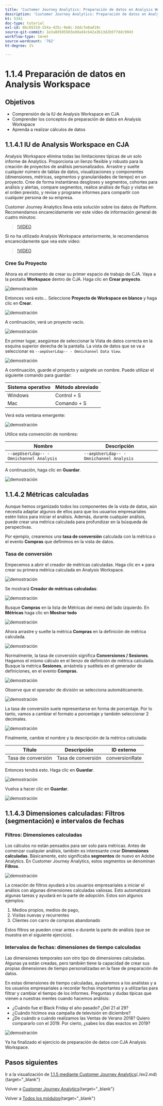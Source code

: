 ```yaml
---
title: 'Customer Journey Analytics: Preparación de datos en Analysis Workspace'
description: 'Customer Journey Analytics: Preparación de datos en Analysis Workspace'
kt: 5342
doc-type: tutorial
exl-id: 0bc05318-154a-425c-9e8c-3ddcfe8ad19c
source-git-commit: 1e3a8d585503eddad4c642a3b13d2b5f7ddc9943
workflow-type: tm+mt
source-wordcount: '762'
ht-degree: 1%

---
```


# 1.1.4 Preparación de datos en Analysis Workspace

## Objetivos

- Comprensión de la IU de Analysis Workspace en CJA
- Comprender los conceptos de preparación de datos en Analysis Workspace
- Aprenda a realizar cálculos de datos

## 1.1.4.1 IU de Analysis Workspace en CJA

Analysis Workspace elimina todas las limitaciones típicas de un solo informe de Analytics. Proporciona un lienzo flexible y robusto para la creación de proyectos de análisis personalizados. Arrastre y suelte cualquier número de tablas de datos, visualizaciones y componentes (dimensiones, métricas, segmentos y granularidades de tiempo) en un proyecto. Cree de forma instantánea desgloses y segmentos, cohortes para análisis y alertas, compare segmentos, realice análisis de flujo y visitas en el orden previsto, y revise y programe informes para compartir con cualquier persona de su empresa.

Customer Journey Analytics lleva esta solución sobre los datos de Platform. Recomendamos encarecidamente ver este vídeo de información general de cuatro minutos:

>[!VIDEO](https://video.tv.adobe.com/v/35109?quality=12&learn=on)

Si no ha utilizado Analysis Workspace anteriormente, le recomendamos encarecidamente que vea este vídeo:

>[!VIDEO](https://video.tv.adobe.com/v/35552?quality=12&learn=on&captions=spa)

### Cree Su Proyecto

Ahora es el momento de crear su primer espacio de trabajo de CJA. Vaya a la pestaña **Workspace** dentro de CJA.
Haga clic en **Crear proyecto**.

![demostración](./images/prmenu.png)

Entonces verá esto... Seleccione **Proyecto de Workspace en blanco** y haga clic en **Crear**.

![demostración](./images/prmenu1.png)

A continuación, verá un proyecto vacío.

![demostración](./images/premptyprojects.png)

En primer lugar, asegúrese de seleccionar la Vista de datos correcta en la esquina superior derecha de la pantalla. La vista de datos que se va a seleccionar es `--aepUserLdap-- - Omnichannel Data View`.

![demostración](./images/prdv.png)

A continuación, guarde el proyecto y asígnele un nombre. Puede utilizar el siguiente comando para guardar:

| Sistema operativo | Método abreviado |
| ----------------- |-------------| 
| Windows | Control + S |
| Mac | Comando + S |

Verá esta ventana emergente:

![demostración](./images/prsave.png)

Utilice esta convención de nombres:

| Nombre | Descripción |
| ----------------- |-------------| 
| `--aepUserLdap-- - Omnichannel Analysis` | `--aepUserLdap-- - Omnichannel Analysis` |

A continuación, haga clic en **Guardar**.

![demostración](./images/prsave2.png)

## 1.1.4.2 Métricas calculadas

Aunque hemos organizado todos los componentes de la vista de datos, aún necesita adaptar algunos de ellos para que los usuarios empresariales estén listos para iniciar el análisis. Además, durante cualquier análisis, puede crear una métrica calculada para profundizar en la búsqueda de perspectivas.

Por ejemplo, crearemos una **tasa de conversión** calculada con la métrica o el evento **Compras** que definimos en la vista de datos.

### Tasa de conversión

Empecemos a abrir el creador de métricas calculadas. Haga clic en **+** para crear su primera métrica calculada en Analysis Workspace.

![demostración](./images/pradd.png)

Se mostrará **Creador de métricas calculadas**:

![demostración](./images/prbuilder.png)

Busque **Compras** en la lista de Métricas del menú del lado izquierdo. En **Métricas** haga clic en **Mostrar todo**

![demostración](./images/calcbuildercr1.png)

Ahora arrastre y suelte la métrica **Compras** en la definición de métrica calculada.

![demostración](./images/calcbuildercr2.png)

Normalmente, la tasa de conversión significa **Conversiones / Sesiones**. Hagamos el mismo cálculo en el lienzo de definición de métrica calculada. Busque la métrica **Sesiones**, arrástrela y suéltela en el generador de definiciones, en el evento **Compras**.

![demostración](./images/calcbuildercr3.png)

Observe que el operador de división se selecciona automáticamente.

![demostración](./images/calcbuildercr4.png)

La tasa de conversión suele representarse en forma de porcentaje. Por lo tanto, vamos a cambiar el formato a porcentaje y también seleccionar 2 decimales.

![demostración](./images/calcbuildercr5.png)

Finalmente, cambie el nombre y la descripción de la métrica calculada:

| Título | Descripción | ID externo |
| ----------------- |-------------| -------------| 
| Tasa de conversión | Tasa de conversión | conversionRate |

Entonces tendrá esto. Haga clic en **Guardar**.

![demostración](./images/calcbuildercr6.png)

Vuelva a hacer clic en **Guardar**.

![demostración](./images/calcbuildercr6a.png)

## 1.1.4.3 Dimensiones calculadas: Filtros (segmentación) e intervalos de fechas

### Filtros: Dimensiones calculadas

Los cálculos no están pensados para ser solo para métricas. Antes de comenzar cualquier análisis, también es interesante crear **Dimensiones calculadas**. Básicamente, esto significaba **segmentos** de nuevo en Adobe Analytics. En Customer Journey Analytics, estos segmentos se denominan **Filtros**.

![demostración](./images/prfilters.png)

La creación de filtros ayudará a los usuarios empresariales a iniciar el análisis con algunas dimensiones calculadas valiosas. Esto automatizará algunas tareas y ayudará en la parte de adopción. Estos son algunos ejemplos:

1. Medios propios, medios de pago,
2. Visitas nuevas y recurrentes
3. Clientes con carro de compras abandonado

Estos filtros se pueden crear antes o durante la parte de análisis (que se muestra en el siguiente ejercicio).

### Intervalos de fechas: dimensiones de tiempo calculadas

Las dimensiones temporales son otro tipo de dimensiones calculadas. Algunas ya están creadas, pero también tiene la capacidad de crear sus propias dimensiones de tiempo personalizadas en la fase de preparación de datos.

En estas dimensiones de tiempo calculadas, ayudaremos a los analistas y a los usuarios empresariales a recordar fechas importantes y a utilizarlas para filtrar y cambiar el tiempo de los informes. Preguntas y dudas típicas que vienen a nuestras mentes cuando hacemos análisis:

- ¿Cuándo fue el Black Friday el año pasado? ¿Del 21 al 29?
- ¿Cuándo hicimos esa campaña de televisión en diciembre?
- ¿De cuándo a cuándo realizamos las Ventas de Verano 2018? Quiero compararlo con el 2019. Por cierto, ¿sabes los días exactos en 2019?

![demostración](./images/timedimensions.png)

Ya ha finalizado el ejercicio de preparación de datos con CJA Analysis Workspace.

## Pasos siguientes

Ir a la visualización de [1.1.5 mediante Customer Journey Analytics](./ex5.md)(./ex2.md){target="_blank"}

Volver a [Customer Journey Analytics](./customer-journey-analytics-build-a-dashboard.md){target="_blank"}

Volver a [Todos los módulos](./../../../../overview.md){target="_blank"}
